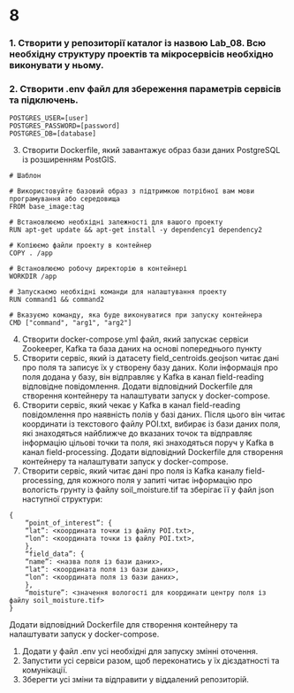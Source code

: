 # 8 

### 1. Створити у репозиторії каталог із назвою Lab_08. Всю необхідну структуру проектів та мікросервісів необхідно виконувати у ньому.
### 2. Створити .env файл для збереження параметрів сервісів та підключень.
```	
POSTGRES_USER=[user]
POSTGRES_PASSWORD=[password]
POSTGRES_DB=[database]
```	
3. Створити Dockerfile, який завантажує образ бази даних PostgreSQL із розширенням PostGIS.
```
# Шаблон

# Використовуйте базовий образ з підтримкою потрібної вам мови програмування або середовища
FROM base_image:tag

# Встановлюємо необхідні залежності для вашого проекту
RUN apt-get update && apt-get install -y dependency1 dependency2

# Копіюємо файли проекту в контейнер
COPY . /app

# Встановлюємо робочу директорію в контейнері
WORKDIR /app

# Запускаємо необхідні команди для налаштування проекту
RUN command1 && command2

# Вказуємо команду, яка буде виконуватися при запуску контейнера
CMD ["command", "arg1", "arg2"]

```	
4. Створити docker-compose.yml файл, який запускає сервіси Zookeeper, Kafka та база даних на основі попереднього пункту
5. Створити сервіс, який із датасету field_centroids.geojson читає дані про поля та записує їх у створену базу даних. Коли інформація про поля додана у базу, він відправляє у Kafka в канал field-reading відповідне повідомлення. Додати відповідний Dockerfile для створення контейнеру та налаштувати запуск у docker-compose.
6. Створити сервіс, який чекає у Kafka в канал field-reading повідомлення про наявність полів у базі даних. Після цього він читає координати із текстового файлу POI.txt, вибирає із бази даних поля, які знаходяться найближче до вказаних точок та відправляє інформацію цільові точки та поля, які знаходяться поруч у Kafka в канал field-processing. Додати відповідний Dockerfile для створення контейнеру та налаштувати запуск у docker-compose.
7. Створити сервіс, який читає дані про поля із Kafka каналу field-processing, для кожного поля у запиті читає інформацію про вологість грунту із файлу soil_moisture.tif та зберігає її у файл json наступної структури:
```	
{
    “point_of_interest”: {
    “lat”: <координата точки із файлу POI.txt>,
    “lon”: <координата точки із файлу POI.txt>,
    },
    “field_data”: {
    “name”: <назва поля із бази даних>,
    “lat”: <координата поля із бази даних>,
    “lon”: <координата поля із бази даних>,
    },
    “moisture”: <значення вологості для координати центру поля із файлу soil_moisture.tif>
} 
```	
Додати відповідний Dockerfile для створення контейнеру та налаштувати запуск у docker-compose.
1. Додати у файл .env усі необхідні для запуску змінні оточення.
2. Запустити усі сервіси разом, щоб переконатись у їх дієздатності та комунікації.
3.  Зберегти усі зміни та відправити у віддалений репозиторій.


